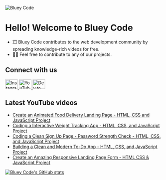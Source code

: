 ![Bluey Code](https://i.imgur.com/rBhrS8S.png)

# Hello! Welcome to Bluey Code

* 🎞 Bluey Code contributes to the web development community by spreading knowledge-rich videos for free.
* 👨‍💻 Feel free to contribute to any of our projects.

## Connect with us

<p>
    <a href="https://instagram.com/blueycode">
    <img
        src="https://raw.githubusercontent.com/rahuldkjain/github-profile-readme-generator/master/src/images/icons/Social/instagram.svg"
        alt="Instagram"
        height="30"
        width="40"
    />
    </a>
    <a href="https://www.youtube.com/@blueycode">
    <img
        src="https://raw.githubusercontent.com/rahuldkjain/github-profile-readme-generator/master/src/images/icons/Social/youtube.svg"
        alt="YouTube"
        height="30"
        width="40"
    />
    </a>
    <a href="https://dev.to/blueycode">
    <img
        src="https://raw.githubusercontent.com/rahuldkjain/github-profile-readme-generator/master/src/images/icons/Social/devto.svg"
        alt="Dev.to"
        height="30"
        width="40"
    />
    </a>
<p>

## Latest YouTube videos

<!-- YouTube video list only show up on GitHub, not on local development -->

<!-- BLOG-POST-LIST:START -->
- [Create an Animated Food Delivery Landing Page - HTML, CSS and JavaScript Project](https://www.youtube.com/watch?v=OfDOG7MFF2k)
- [Coding a Interactive Weight Tracking App - HTML, CSS, and JavaScript Project](https://www.youtube.com/watch?v=ZJCGaZaqi58)
- [Coding a Clean Sign Up Page - Password Strength Check - HTML, CSS, and JavaScript Project](https://www.youtube.com/watch?v=rdKTj0WkPWo)
- [Building a Clean and Modern To-Do App - HTML, CSS, and JavaScript Project](https://www.youtube.com/watch?v=5a5rez_UOxU)
- [Create an Amazing Responsive Landing Page Form - HTML CSS &amp; JavaScript Project](https://www.youtube.com/watch?v=i1tOeyzDhx8)
<!-- BLOG-POST-LIST:END -->

[![Bluey Code's GitHub stats](https://github-readme-stats.vercel.app/api?username=blueycode&theme=dark&hide_border=true&show_icons=true)](https://github.com/anuraghazra/github-readme-stats)
